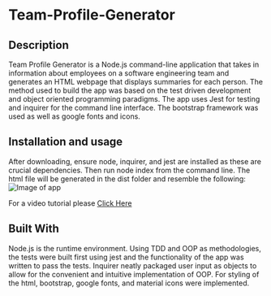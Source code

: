 # Team-Profile-Generator

## Description
Team Profile Generator is a Node.js command-line application that takes in information about employees on a software engineering team and generates an HTML webpage that displays summaries for each person. The method used to build the app was based on the test driven development and object oriented programming paradigms. The app uses Jest for testing and inquirer for the command line interface. The bootstrap framework was used as well as google fonts and icons.

## Installation and usage
After downloading, ensure node, inquirer, and jest are installed as these are crucial dependencies. Then run node index from the command line. The html file will be generated in the dist folder and resemble the following:
![Image of app](./images/sreenshot.PNG)

For a video tutorial please [Click Here](https://drive.google.com/file/d/1dxAqTsVLGIceWeE611105FZycX8jbJp9/view)

## Built With
Node.js is the runtime environment. Using TDD and OOP as methodologies, the tests were built first using jest and the functionality of the app was written to pass the tests. Inquirer neatly packaged user input as objects to allow for the convenient and intuitive implementation of OOP. For styling of the html, bootstrap, google fonts, and material icons were implemented.
